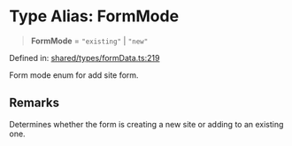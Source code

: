 # Type Alias: FormMode

> **FormMode** = `"existing"` \| `"new"`

Defined in: [shared/types/formData.ts:219](https://github.com/Nick2bad4u/Uptime-Watcher/blob/main/shared/types/formData.ts#L219)

Form mode enum for add site form.

## Remarks

Determines whether the form is creating a new site or adding to an existing
one.
